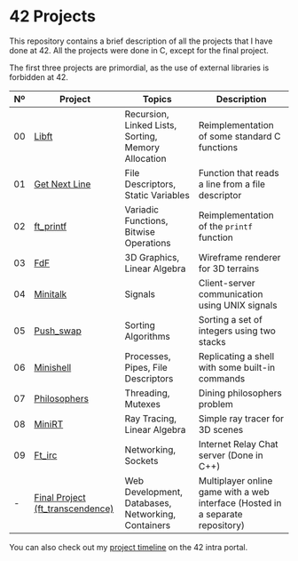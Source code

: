 # 42 Projects

This repository contains a brief description of all the projects that I have done at 42. All the projects were done in C, except for the final project.

The first three projects are primordial, as the use of external libraries is forbidden at 42.

| Nº | Project      | Topics                  | Description                                             |
|----|--------------|-------------------------|---------------------------------------------------------|
| 00 | [Libft](https://github.com/ele-sage/42-Cursus/tree/master/Core/libft) | Recursion, Linked Lists, Sorting, Memory Allocation | Reimplementation of some standard C functions |
| 01 | [Get Next Line](https://github.com/ele-sage/42-Cursus/tree/master/Core/get_next_line) | File Descriptors, Static Variables | Function that reads a line from a file descriptor |
| 02 | [ft_printf](https://github.com/ele-sage/42-Cursus/tree/master/Core/ft_printf) | Variadic Functions, Bitwise Operations | Reimplementation of the `printf` function |
| 03 | [FdF](https://github.com/ele-sage/42-Cursus/tree/master/Core/FDF) | 3D Graphics, Linear Algebra | Wireframe renderer for 3D terrains |
| 04 | [Minitalk](https://github.com/ele-sage/42-Cursus/tree/master/Core/minitalk) | Signals | Client-server communication using UNIX signals |
| 05 | [Push_swap](https://github.com/ele-sage/42-Cursus/tree/master/Core/Push_swap) | Sorting Algorithms | Sorting a set of integers using two stacks |
| 06 | [Minishell](https://github.com/emgervais/minishell) | Processes, Pipes, File Descriptors | Replicating a shell with some built-in commands |
| 07 | [Philosophers](https://github.com/ele-sage/42-Cursus/tree/master/Core/Philosophers) | Threading, Mutexes | Dining philosophers problem |
| 08 | [MiniRT](https://github.com/ele-sage/42-Cursus/tree/master/Core/MiniRT) | Ray Tracing, Linear Algebra | Simple ray tracer for 3D scenes |
| 09 | [Ft_irc](https://github.com/emgervais/ft_irc) | Networking, Sockets | Internet Relay Chat server (Done in C++) |
| -  | [Final Project (ft_transcendence)](https://github.com/emgervais/transcendance) | Web Development, Databases, Networking, Containers | Multiplayer online game with a web interface (Hosted in a separate repository) |

You can also check out my [project timeline](https://projects.intra.42.fr/projects/graph?login=ele-sage) on the 42 intra portal.
